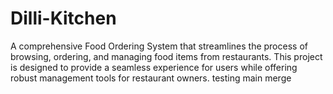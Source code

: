 # Dilli-Kitchen
A comprehensive Food Ordering System that streamlines the process of browsing, ordering, and managing food items from restaurants. This project is designed to provide a seamless experience for users while offering robust management tools for restaurant owners.
testing main merge